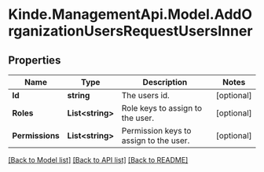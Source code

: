 # Kinde.ManagementApi.Model.AddOrganizationUsersRequestUsersInner

## Properties

Name | Type | Description | Notes
------------ | ------------- | ------------- | -------------
**Id** | **string** | The users id. | [optional] 
**Roles** | **List&lt;string&gt;** | Role keys to assign to the user. | [optional] 
**Permissions** | **List&lt;string&gt;** | Permission keys to assign to the user. | [optional] 

[[Back to Model list]](../README.md#documentation-for-models) [[Back to API list]](../README.md#documentation-for-api-endpoints) [[Back to README]](../README.md)

